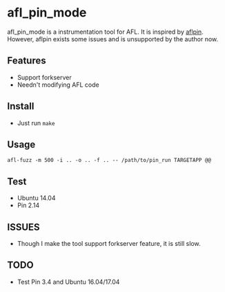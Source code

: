 # afl_pin_mode

afl_pin_mode is a instrumentation tool for AFL. It is inspired by [aflpin](https://github.com/mothran/aflpin). However, aflpin exists some issues and is unsupported by the author now.

## Features
- Support forkserver
- Needn't modifying AFL code

## Install
- Just run `make`

## Usage
`afl-fuzz -m 500 -i .. -o .. -f .. -- /path/to/pin_run TARGETAPP @@` 

## Test
- Ubuntu 14.04
- Pin 2.14

## ISSUES
- Though I make the tool support forkserver feature, it is still slow.

## TODO
- Test Pin 3.4 and Ubuntu 16.04/17.04
